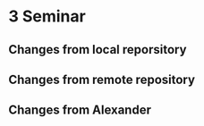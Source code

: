 # 3 Seminar

## Changes from local reporsitory


## Changes from remote repository


## Changes from Alexander

